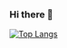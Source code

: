 ### Hi there 👋
[![Top Langs](https://github-readme-stats.vercel.app/api/top-langs/?username=OGreenC)](https://github.com/OGreenC/github-readme-stats)
<!--
**OGreenC/OGreenC** is a ✨ _special_ ✨ repository because its `README.md` (this file) appears on your GitHub profile.

Here are some ideas to get you started:

- 🔭 I’m currently working on ...
- 🌱 I’m currently learning ...
- 👯 I’m looking to collaborate on ...
- 🤔 I’m looking for help with ...
- 💬 Ask me about ...
- 📫 How to reach me: ...
- 😄 Pronouns: ...
- ⚡ Fun fact: ...
-->
